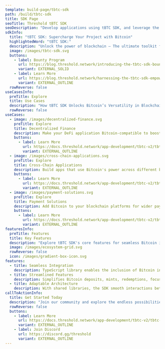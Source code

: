 ```yaml
---
template: build-page/tbtc-sdk
path: /build/tbtc-sdk
title: SDK Page
seoTitle: Threshold tBTC SDK
seoDescription: "Develop applications using tBTC SDK, and leverage the Bitcoins strength across various blockchains, enhancing user flexibility and market reach"
sdkInfo:
  title: "tBTC SDK: Supercharge Your Project with Bitcoin"
  highlightedWord: "tBTC SDK:"
  description: "Unlock the power of blockchain – The ultimate toolkit for harnessing Bitcoin's potential."
  image: /images/tbtc-sdk.svg
  buttons:
    - label: Bounty Program
      url: https://blog.threshold.network/introducing-the-tbtc-sdk-bounty-program/
      variant: EXTERNAL_SOLID
    - label: Learn More
      url: https://blog.threshold.network/harnessing-the-tbtc-sdk-empowering-your-projects-with-bitcoin/
      variant: EXTERNAL_OUTLINE
  rowReverse: false
useCasesInfo:
  preTitle: Explore
  title: Use Cases
  description: "How tBTC SDK Unlocks Bitcoin’s Versatility in Blockchain Projects."
  rowReverse: false
useCases:
  - image: /images/decentralized-finance.svg
    preTitle: Explore
    title: Decentralized Finance
    description: Make your DeFi application Bitcoin-compatible to boost liquidity and market options.
    buttons:
      - label: Learn More
        url: https://docs.threshold.network/app-development/tbtc-v2/tbtc-sdk/
        variant: EXTERNAL_OUTLINE
  - image: /images/cross-chain-applications.svg
    preTitle: Explore
    title: Cross-Chain Applications
    description: Build apps that use Bitcoin's power across different blockchains, offering more flexibility and reach.
    buttons:
      - label: Learn More
        url: https://docs.threshold.network/app-development/tbtc-v2/tbtc-sdk/
        variant: EXTERNAL_OUTLINE
  - image: /images/payment-solutions.svg
    preTitle: Explore
    title: Payment Solutions
    description: Add Bitcoin to your blockchain platforms for wider payment options and to attract more users.
    buttons:
      - label: Learn More
        url: https://docs.threshold.network/app-development/tbtc-v2/tbtc-sdk/
        variant: EXTERNAL_OUTLINE
featuresInfo:
  preTitle: Features
  title: Key Features
  description: "Explore tBTC SDK's core features for seamless Bitcoin integration."
  image: /images/ecosystem-grid.svg
  rowReverse: false
  icon: /images/gradient-box-icon.svg
features:
  - title: Seamless Integration
    description: TypeScript library enables the inclusion of Bitcoin into a range of blockchain environments.
  - title: Streamlined Features
    description: Simplifies Bitcoin deposits, mints, redemptions, focusing on innovation, not complexity.
  - title: Adaptable Architecture
    description: With shared libraries, the SDK smooth interactions between Bitcoin and multiple chains.
callToActionInfo:
  title: Get Started Today
  description: "Join our community and explore the endless possibilities with tBTC SDK."
  rowReverse: false
  buttons:
    - label: Learn More
      url: https://docs.threshold.network/app-development/tbtc-v2/tbtc-sdk/
      variant: EXTERNAL_OUTLINE
    - label: Join Discord
      url: https://discord.gg/threshold
      variant: EXTERNAL_OUTLINE
---
```

